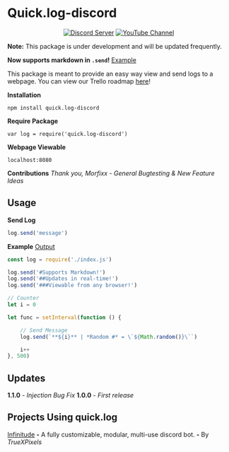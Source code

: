 

Quick.log-discord
========


<div align="center">
    <p>
        <a href="https://discord.io/PlexiDev"><img src="https://discordapp.com/api/guilds/343572980351107077/embed.png" alt="Discord Server" /></a>
        <a href="http://www.youtube.com/subscription_center?add_user=TrueXPixels"><img src="https://img.shields.io/badge/Subscribe-YouTube-red.svg" alt="YouTube Channel" /></a>       
    </p>
</div>

**Note:** This package is under development and will be updated frequently.

**Now supports markdown in `.send`!** [Example](https://i.imgur.com/Z3fPxPh.gif)

This package is meant to provide an easy way view and send logs to a webpage.
You can view our Trello roadmap [here](https://trello.com/b/rRZ6i1Qh)!

**Installation**
```
npm install quick.log-discord
```

**Require Package**
```
var log = require('quick.log-discord')
```

**Webpage Viewable**
```
localhost:8080
```

**Contributions**
*Thank you,*
*Morfixx - General Bugtesting & New Feature Ideas*

## Usage

**Send Log**
```js
log.send('message')
```

**Example** [Output](https://i.imgur.com/Z3fPxPh.gif)
```js
const log = require('./index.js')

log.send('#Supports Markdown!')
log.send('##Updates in real-time!')
log.send('###Viewable from any browser!')

// Counter
let i = 0

let func = setInterval(function () {

    // Send Message
    log.send(`**${i}** | *Random #* = \`${Math.random()}\``)

    i++
}, 500)
```

## Updates
**1.1.0** - *Injection Bug Fix*
**1.0.0** - *First release*

## Projects Using quick.log
[Infinitude](https://discordbots.org/bot/346516120322179072) **-** A fully customizable, modular, multi-use discord bot. **-** By *TrueXPixels*